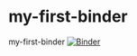 # my-first-binder
my-first-binder
[![Binder](https://mybinder.org/badge_logo.svg)](https://mybinder.org/v2/gh/rarawu/my-first-binder.git/HEAD)
